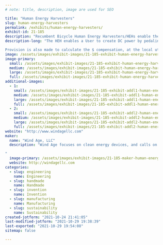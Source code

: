 ```yaml
---
# note: title, description, image are used for SEO

title: "Human Energy Harvesters"
slug: human-energy-harvesters
permalink: /exhibits/human-energy-harvesters/
exhibit-id: 21-185
description: "Recumbent Bicycle Human Energy Harvesters/HEHs enable the production of DC electricity by pedaling."
description-long: "The HEH enables a User to create DC power by pedaling, after making a seat adjustment for the User&#039;s height. The electrical output is shown in real time on an attached digital wattmeter, and provision is included to mount a cellphone to take Selfies while pedaling. 

Provision is also made to calculate the $ compensation, at the local utility rate, for the energy produced. This system is activated via the User&#039;s cell phone."
image: /assets/images/exhibit-images/21-185-exhibit-human-energy-harvesters-mark-orth-tw-making-48vdc-juice-2-15-21-on-trailer-large.jpg
image-primary: 
  small: /assets/images/exhibit-images/21-185-exhibit-human-energy-harvesters-mark-orth-tw-making-48vdc-juice-2-15-21-on-trailer-small.jpg
  medium: /assets/images/exhibit-images/21-185-exhibit-human-energy-harvesters-mark-orth-tw-making-48vdc-juice-2-15-21-on-trailer-medium.jpg
  large: /assets/images/exhibit-images/21-185-exhibit-human-energy-harvesters-mark-orth-tw-making-48vdc-juice-2-15-21-on-trailer-large.jpg
  full: /assets/images/exhibit-images/21-185-exhibit-human-energy-harvesters-mark-orth-tw-making-48vdc-juice-2-15-21-on-trailer-full.jpg
additional-images: 
  - 1:
    small: /assets/images/exhibit-images/21-185-exhibit-addl1-human-energy-harvesters-heh-bicycle-for-home-use-proto-one-11-14-20-small.jpg
    medium: /assets/images/exhibit-images/21-185-exhibit-addl1-human-energy-harvesters-heh-bicycle-for-home-use-proto-one-11-14-20-medium.jpg
    large: /assets/images/exhibit-images/21-185-exhibit-addl1-human-energy-harvesters-heh-bicycle-for-home-use-proto-one-11-14-20-large.jpg
    full: /assets/images/exhibit-images/21-185-exhibit-addl1-human-energy-harvesters-heh-bicycle-for-home-use-proto-one-11-14-20-full.jpg
  - 2:
    small: /assets/images/exhibit-images/21-185-exhibit-addl2-human-energy-harvesters-heh-proto-ii-for-home-use-completed-2-15-21-small.jpg
    medium: /assets/images/exhibit-images/21-185-exhibit-addl2-human-energy-harvesters-heh-proto-ii-for-home-use-completed-2-15-21-medium.jpg
    large: /assets/images/exhibit-images/21-185-exhibit-addl2-human-energy-harvesters-heh-proto-ii-for-home-use-completed-2-15-21-large.jpg
    full: /assets/images/exhibit-images/21-185-exhibit-addl2-human-energy-harvesters-heh-proto-ii-for-home-use-completed-2-15-21-full.jpg
website: "http://www.windagellc.com"
maker: 
  name: "Wind Age, LLC"
  description: "Wind Age focuses on clean energy devices, and calls on local FL engineers and designers to make manifest working prototypes of patented and patent pending ideas.

"
  image-primary: /assets/images/exhibit-images/21-185-maker-human-energy-harvesters-windagellc-logo-colors-medium.png
  website: http://windagellc.com
categories: 
  - slug: engineering
    name: Engineering
  - slug: handmade
    name: Handmade
  - slug: invention
    name: Invention
  - slug: manufacturing
    name: Manufacturing
  - slug: sustainability
    name: Sustainability
created-jotform: "2021-10-24 21:41:05"
last-modified-jotform: "2021-10-29 19:38:39"
last-exported: "2021-10-29 19:54:08"
sitemap: false

---
```

